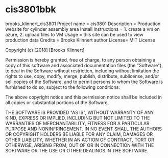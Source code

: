 # cis3801bbk
brooks_klinnert_cis3801
Project name = cis3801
Description = Production website for cylinder assembly area
Install Instructions = 1. create a vm on azure, 2. upload files to VM
Usage = this site can be used to view production data
Credits = Brooks Klinnert author
License=
MIT License

Copyright (c) [2018] [Brooks Klinnert]

Permission is hereby granted, free of charge, to any person obtaining a copy
of this software and associated documentation files (the "Software"), to deal
in the Software without restriction, including without limitation the rights
to use, copy, modify, merge, publish, distribute, sublicense, and/or sell
copies of the Software, and to permit persons to whom the Software is
furnished to do so, subject to the following conditions:

The above copyright notice and this permission notice shall be included in all
copies or substantial portions of the Software.

THE SOFTWARE IS PROVIDED "AS IS", WITHOUT WARRANTY OF ANY KIND, EXPRESS OR
IMPLIED, INCLUDING BUT NOT LIMITED TO THE WARRANTIES OF MERCHANTABILITY,
FITNESS FOR A PARTICULAR PURPOSE AND NONINFRINGEMENT. IN NO EVENT SHALL THE
AUTHORS OR COPYRIGHT HOLDERS BE LIABLE FOR ANY CLAIM, DAMAGES OR OTHER
LIABILITY, WHETHER IN AN ACTION OF CONTRACT, TORT OR OTHERWISE, ARISING FROM,
OUT OF OR IN CONNECTION WITH THE SOFTWARE OR THE USE OR OTHER DEALINGS IN THE
SOFTWARE.
